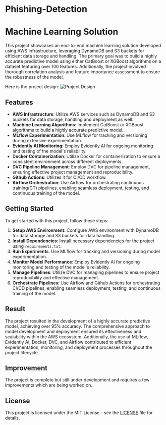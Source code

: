 # Phishing-Detection
# Machine Learning Solution

This project showcases an end-to-end machine learning solution developed using AWS infrastructure, leveraging DynamoDB and S3 buckets for efficient data storage and handling. The primary goal was to build a highly accurate predictive model using either CatBoost or XGBoost algorithms on a dataset featuring over 100 features. Additionally, the project involved thorough correlation analysis and feature importance assessment to ensure the robustness of the model.

Here is the project design:
![Project Design](https://i.ibb.co/pJ2XMkr/ml-7.jpg)


## Features

- **AWS Infrastructure**: Utilize AWS services such as DynamoDB and S3 buckets for data storage, handling and deployment as well.
- **Machine Learning Algorithms**: Implement CatBoost or XGBoost algorithms to build a highly accurate predictive model.
- **MLflow Experimentation**: Use MLflow for tracking and versioning during extensive experimentation.
- **Evidently AI Monitoring**: Employ Evidently AI for ongoing monitoring and testing of the model's reliability.
- **Docker Containerization**: Utilize Docker for containerization to ensure a consistent environment across different deployments.
- **DVC Pipeline Management**: Employ DVC for pipeline management, ensuring effective project management and reproducibility.
- **Github Actions**: Utilizes it for CI/CD workflow.
- **Airflow Orchestration**: Use Airflow for orchestrating continuous training(CT) pipelines, enabling seamless deployment, testing, and continuous training of the model.

## Getting Started

To get started with this project, follow these steps:

1. **Setup AWS Environment**: Configure AWS environment with DynamoDB for data storage and S3 buckets for data handling.
2. **Install Dependencies**: Install necessary dependencies for the project using `requirements.txt`.
3. **Run Experiments**: Use MLflow for tracking and versioning during model experimentation.
4. **Monitor Model Performance**: Employ Evidently AI for ongoing monitoring and testing of the model's reliability.
5. **Manage Pipelines**: Utilize DVC for managing pipelines to ensure project reproducibility and effective management.
6. **Orchestrate Pipelines**: Use Airflow and Github Actions for orchestrating CI/CD pipelines, enabling seamless deployment, testing, and continuous training of the model.

## Result

The project resulted in the development of a highly accurate predictive model, achieving over 95% accuracy. The comprehensive approach to model development and deployment ensured its effectiveness and scalability within the AWS ecosystem. Additionally, the use of MLflow, Evidently AI, Docker, DVC, and Airflow contributed to efficient experimentation, monitoring, and deployment processes throughout the project lifecycle.

## Improvement

The project is complete but still under development and requires a few improvements which are being worked on.

## License

This project is licensed under the MIT License - see the [LICENSE](LICENSE) file for details.
